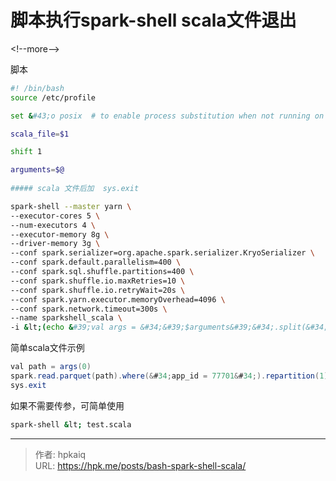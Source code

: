 # 脚本执行spark-shell scala文件退出


&lt;!--more--&gt;

脚本
```bash
#! /bin/bash
source /etc/profile

set &#43;o posix  # to enable process substitution when not running on bash 

scala_file=$1

shift 1

arguments=$@
 
##### scala 文件后加  sys.exit

spark-shell --master yarn \
--executor-cores 5 \
--num-executors 4 \
--executor-memory 8g \
--driver-memory 3g \
--conf spark.serializer=org.apache.spark.serializer.KryoSerializer \
--conf spark.default.parallelism=400 \
--conf spark.sql.shuffle.partitions=400 \
--conf spark.shuffle.io.maxRetries=10 \
--conf spark.shuffle.io.retryWait=20s \
--conf spark.yarn.executor.memoryOverhead=4096 \
--conf spark.network.timeout=300s \
--name sparkshell_scala \
-i &lt;(echo &#39;val args = &#34;&#39;$arguments&#39;&#34;.split(&#34;\\s&#43;&#34;)&#39; ; cat $scala_file)

```
简单scala文件示例
```java
val path = args(0)
spark.read.parquet(path).where(&#34;app_id = 77701&#34;).repartition(1).write.parquet(s&#34;${path}_new&#34;)
sys.exit
```

如果不需要传参，可简单使用
```bash
spark-shell &lt; test.scala
```


---

> 作者: hpkaiq  
> URL: https://hpk.me/posts/bash-spark-shell-scala/  

